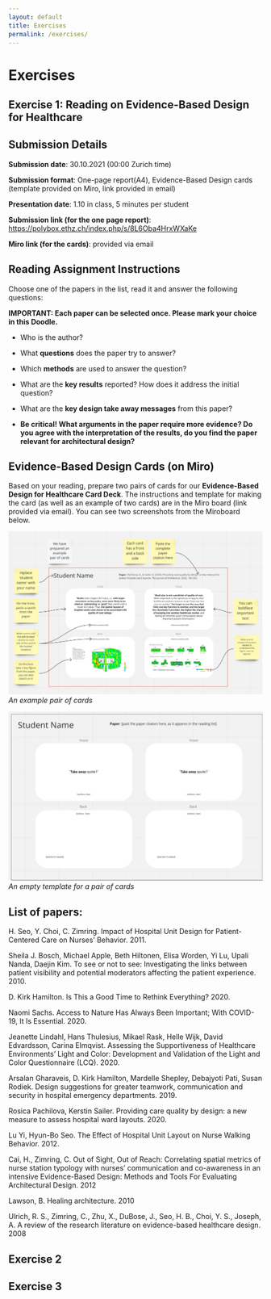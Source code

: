 ```yaml
---
layout: default
title: Exercises
permalink: /exercises/
---
```


# Exercises

## Exercise 1: Reading on Evidence-Based Design for Healthcare  

## Submission Details 
**Submission date**: 30.10.2021 (00:00 Zurich time)

**Submission format**: One-page report(A4), Evidence-Based Design cards (template provided on Miro, link provided in email) 

**Presentation date**: 1.10 in class, 5 minutes per student

**Submission link (for the one page report)**: https://polybox.ethz.ch/index.php/s/8L6Oba4HrxWXaKe

**Miro link (for the cards)**: provided via email


## Reading Assignment Instructions 

Choose one of the papers in the list, read it and answer the following questions:

**IMPORTANT: Each paper can be selected once. Please mark your choice in this Doodle.**

  * Who is the author?

  * What **questions** does the paper try to answer? 

  * Which **methods** are used to answer the question?

  * What are the **key results** reported? How does it address the initial question?

  * What are the **key design take away messages** from this paper? 

  * **Be critical! What arguments in the paper require more evidence?  Do you agree with the interpretation of the results, do you find the paper    relevant for architectural design?** 

## Evidence-Based Design Cards (on Miro)
Based on your reading, prepare two pairs of cards for our **Evidence-Based Design for Healthcare Card Deck**. 
The instructions and template for making the card (as well as an example of two cards) are in the Miro board (link provided via email).
You can see two screenshots from the Miroboard below. 

![An example pair of cards](/ExampleCard.jpg)
*An example pair of cards*

![An empty template for a pair of cards](/TemplateCard.jpg)
*An empty template for a pair of cards*

## List of papers: 

H. Seo, Y. Choi, C. Zimring. Impact of Hospital Unit Design for Patient-Centered Care on Nurses’ Behavior. 2011.

Sheila J. Bosch, Michael Apple, Beth Hiltonen, Elisa Worden, Yi Lu, Upali Nanda, Daejin Kim. To see or not to see: Investigating the links between patient visibility and potential moderators affecting the patient experience. 2010.

D. Kirk Hamilton. Is This a Good Time to Rethink Everything? 2020.

Naomi Sachs. Access to Nature Has Always Been Important; With COVID-19, It Is Essential. 2020.

Jeanette Lindahl, Hans Thulesius, Mikael Rask, Helle Wijk, David Edvardsson, Carina Elmqvist. Assessing the Supportiveness of Healthcare Environments’ Light and Color: Development and Validation of the Light and Color Questionnaire (LCQ). 2020.

Arsalan Gharaveis, D. Kirk Hamilton, Mardelle Shepley, Debajyoti Pati, Susan Rodiek. Design suggestions for greater teamwork, communication and security in hospital emergency departments. 2019.

Rosica Pachilova, Kerstin Sailer. Providing care quality by design: a new measure to assess hospital ward layouts. 2020.

Lu Yi, Hyun-Bo Seo. The Effect of Hospital Unit Layout on Nurse Walking Behavior. 2012.

Cai, H., Zimring, C. Out of Sight, Out of Reach: Correlating spatial metrics of nurse station typology with nurses’ communication and co-awareness in an intensive Evidence-Based Design: Methods and Tools For Evaluating Architectural Design. 2012

Lawson, B. Healing architecture. 2010

Ulrich, R. S., Zimring, C., Zhu, X., DuBose, J., Seo, H. B., Choi, Y. S., Joseph, A. A review of the research literature on evidence-based healthcare design. 2008

## Exercise 2
## Exercise 3
